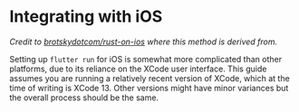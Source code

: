 # Integrating with iOS

*Credit to [brotskydotcom/rust-on-ios](https://github.com/brotskydotcom/rust-on-ios)
where this method is derived from.*

Setting up `flutter run` for iOS is somewhat more complicated than other platforms,
due to its reliance on the XCode user interface. This guide assumes you are running
a relatively recent version of XCode, which at the time of writing is XCode 13.
Other versions might have minor variances but the overall process should be the same.
